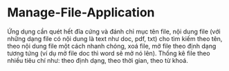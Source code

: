 # Manage-File-Application
Ứng dụng cần quét hết đĩa cứng và đánh chỉ mục tên file, nội dung file (với những dạng file có nội dung là text như doc, pdf, txt) cho tìm kiếm theo tên, theo nội dung file một cách nhanh chóng, xoá file, mở file theo định dạng tương tứng (ví dụ mở file doc thì word sẽ mở nó lên). Thống kê file theo nhiều tiêu chí như: theo định dạng, theo thời gian, theo từ khoá.
